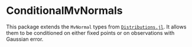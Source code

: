 # ConditionalMvNormals

This package extends the `MvNormal` types from [`Distributions.jl`](https://github.com/JuliaStats/Distributions.jl). It allows them to be conditioned on either fixed points or on observations with Gaussian error.
